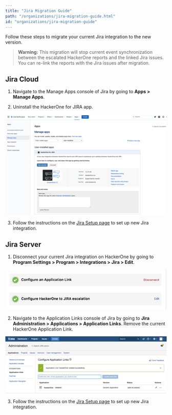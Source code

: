 ```yaml
---
title: "Jira Migration Guide"
path: "/organizations/jira-migration-guide.html"
id: "organizations/jira-migration-guide"
---
```


Follow these steps to migrate your current Jira integration to the new version.

> <b>Warning:</b> This migration will stop current event synchronization between the escalated HackerOne reports and the linked Jira issues. You can re-link the reports with the Jira issues after migration.

## Jira Cloud

1. Navigate to the Manage Apps console of Jira by going to <strong>Apps > Manage Apps</strong>.
   
2. Uninstall the HackerOne for JIRA app.

![jira-migration-guide-1](./images/jira-migration-guide-1.png)

3. Follow the instructions on the [Jira Setup page](/programs/jira-setup.html) to set up new Jira integration. 

## Jira Server

1. Disconnect your current Jira integration on HackerOne by going to <strong>Program Settings > Program > Integrations > Jira > Edit</strong>.

![jira-migration-guide-3](./images/jira-migration-guide-3.png?123)

2. Navigate to the Application Links console of Jira by going to <strong>Jira Administration > Applications > Application Links</strong>. Remove the current HackerOne Application Link.
   
![jira-migration-guide-2](./images/jira-migration-guide-2.png)

3. Follow the instructions on the [Jira Setup page](/programs/jira-setup.html) to set up new Jira integration. 

